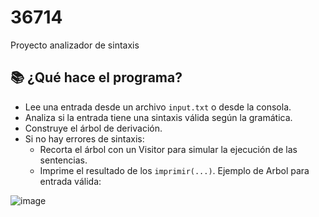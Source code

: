 # 36714
Proyecto analizador de sintaxis
## 📚 ¿Qué hace el programa?

- Lee una entrada desde un archivo `input.txt` o desde la consola.
- Analiza si la entrada tiene una sintaxis válida según la gramática.
- Construye el árbol de derivación.
- Si no hay errores de sintaxis:
  - Recorta el árbol con un Visitor para simular la ejecución de las sentencias.
  - Imprime el resultado de los `imprimir(...)`.
Ejemplo de Arbol para entrada válida:


![image](https://github.com/user-attachments/assets/bb221bd7-8edc-4347-931f-d971075d508a)
